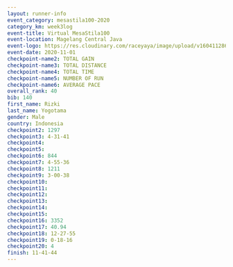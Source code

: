 ```yaml
--- 
layout: runner-info 
event_category: mesastila100-2020 
category_km: week3log 
event-title: Virtual MesaStila100  
event-location: Magelang Central Java 
event-logo: https://res.cloudinary.com/raceyaya/image/upload/v1604112863/3B3F7463-9336-4572-9F07-069DCA7D2527_ndaoxk.jpg 
event-date: 2020-11-01 
checkpoint-name2: TOTAL GAIN 
checkpoint-name3: TOTAL DISTANCE 
checkpoint-name4: TOTAL TIME 
checkpoint-name5: NUMBER OF RUN 
checkpoint-name6: AVERAGE PACE 
overall_rank: 40
bib: 140
first_name: Rizki 
last_name: Yogotama
gender: Male
country: Indonesia
checkpoint2: 1297
checkpoint3: 4-31-41
checkpoint4: 
checkpoint5: 
checkpoint6: 844
checkpoint7: 4-55-36
checkpoint8: 1211
checkpoint9: 3-00-38
checkpoint10: 
checkpoint11: 
checkpoint12: 
checkpoint13: 
checkpoint14: 
checkpoint15: 
checkpoint16: 3352
checkpoint17: 40.94
checkpoint18: 12-27-55
checkpoint19: 0-18-16
checkpoint20: 4
finish: 11-41-44
--- 
```

